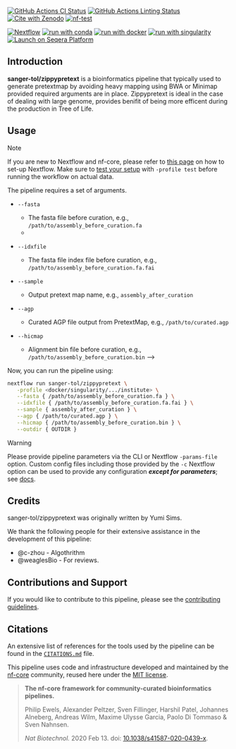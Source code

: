 [![GitHub Actions CI Status](https://github.com/sanger-tol/zippypretext/actions/workflows/ci.yml/badge.svg)](https://github.com/sanger-tol/zippypretext/actions/workflows/ci.yml)
[![GitHub Actions Linting Status](https://github.com/sanger-tol/zippypretext/actions/workflows/linting.yml/badge.svg)](https://github.com/sanger-tol/zippypretext/actions/workflows/linting.yml)[![Cite with Zenodo](http://img.shields.io/badge/DOI-10.5281/zenodo.XXXXXXX-1073c8?labelColor=000000)](https://doi.org/10.5281/zenodo.XXXXXXX)
[![nf-test](https://img.shields.io/badge/unit_tests-nf--test-337ab7.svg)](https://www.nf-test.com)

[![Nextflow](https://img.shields.io/badge/nextflow%20DSL2-%E2%89%A523.04.0-23aa62.svg)](https://www.nextflow.io/)
[![run with conda](http://img.shields.io/badge/run%20with-conda-3EB049?labelColor=000000&logo=anaconda)](https://docs.conda.io/en/latest/)
[![run with docker](https://img.shields.io/badge/run%20with-docker-0db7ed?labelColor=000000&logo=docker)](https://www.docker.com/)
[![run with singularity](https://img.shields.io/badge/run%20with-singularity-1d355c.svg?labelColor=000000)](https://sylabs.io/docs/)
[![Launch on Seqera Platform](https://img.shields.io/badge/Launch%20%F0%9F%9A%80-Seqera%20Platform-%234256e7)](https://cloud.seqera.io/launch?pipeline=https://github.com/sanger-tol/zippypretext)

## Introduction

**sanger-tol/zippypretext** is a bioinformatics pipeline that typically used to generate pretextmap by avoiding heavy mapping using BWA or Minimap provided required arguments are in place. Zippypretext is ideal in the case of dealing with large genome, provides benifit of being more efficent during the production in Tree of Life.

## Usage

> [!NOTE]
> If you are new to Nextflow and nf-core, please refer to [this page](https://nf-co.re/docs/usage/installation) on how to set-up Nextflow. Make sure to [test your setup](https://nf-co.re/docs/usage/introduction#how-to-run-a-pipeline) with `-profile test` before running the workflow on actual data.

The pipeline requires a set of arguments.

- `--fasta`
   - The fasta file before curation, e.g., `/path/to/assembly_before_curation.fa`
   - 
- `--idxfile`
   - The fasta file index file before curation, e.g., `/path/to/assembly_before_curation.fa.fai`
     
- `--sample`
   - Output pretext map name, e.g., `assembly_after_curation`
 
- `--agp`
   - Curated AGP file output from PretextMap, e.g., `/path/to/curated.agp`

- `--hicmap`
  - Alignment bin file before curation,  e.g., `/path/to/assembly_before_curation.bin`
-->

Now, you can run the pipeline using:

<!-- TODO nf-core: update the following command to include all required parameters for a minimal example -->

```bash
nextflow run sanger-tol/zippypretext \
   -profile <docker/singularity/.../institute> \
   --fasta { /path/to/assembly_before_curation.fa } \
   --idxfile { /path/to/assembly_before_curation.fa.fai } \
   --sample { assembly_after_curation } \
   --agp { /path/to/curated.agp } \
   --hicmap { /path/to/assembly_before_curation.bin } \
   --outdir { OUTDIR }
```

> [!WARNING]
> Please provide pipeline parameters via the CLI or Nextflow `-params-file` option. Custom config files including those provided by the `-c` Nextflow option can be used to provide any configuration _**except for parameters**_;
> see [docs](https://nf-co.re/usage/configuration#custom-configuration-files).

## Credits

sanger-tol/zippypretext was originally written by Yumi Sims.

We thank the following people for their extensive assistance in the development of this pipeline:

- @c-zhou - Algothrithm 
- @weaglesBio - For reviews.

## Contributions and Support

If you would like to contribute to this pipeline, please see the [contributing guidelines](.github/CONTRIBUTING.md).

## Citations

An extensive list of references for the tools used by the pipeline can be found in the [`CITATIONS.md`](CITATIONS.md) file.

This pipeline uses code and infrastructure developed and maintained by the [nf-core](https://nf-co.re) community, reused here under the [MIT license](https://github.com/nf-core/tools/blob/master/LICENSE).

> **The nf-core framework for community-curated bioinformatics pipelines.**
>
> Philip Ewels, Alexander Peltzer, Sven Fillinger, Harshil Patel, Johannes Alneberg, Andreas Wilm, Maxime Ulysse Garcia, Paolo Di Tommaso & Sven Nahnsen.
>
> _Nat Biotechnol._ 2020 Feb 13. doi: [10.1038/s41587-020-0439-x](https://dx.doi.org/10.1038/s41587-020-0439-x).

